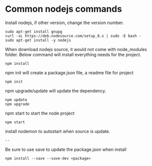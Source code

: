 # Common nodejs commands

Install nodejs, if other version, change the version number.
```
sudo apt-get install gnupg
curl -sL https://deb.nodesource.com/setup_8.x | sudo -E bash -
sudo apt-get install -y nodejs
```

When download nodejs source, it would not come with node_modules folder. Below command will install everything needs for the project.
```
npm install
```

npm init will create a package.json file, a readme file for project
```
npm init
```

npm upgrade/update will update the dependency.
```
npm update
npm upgrade
```

npm start to start the node project
```
npm start
```

install nodemon to autostart when source is update.
```
--
```

Be sure to use save to update the package.json when install
```
npm install --save --save-dev <package>
```

